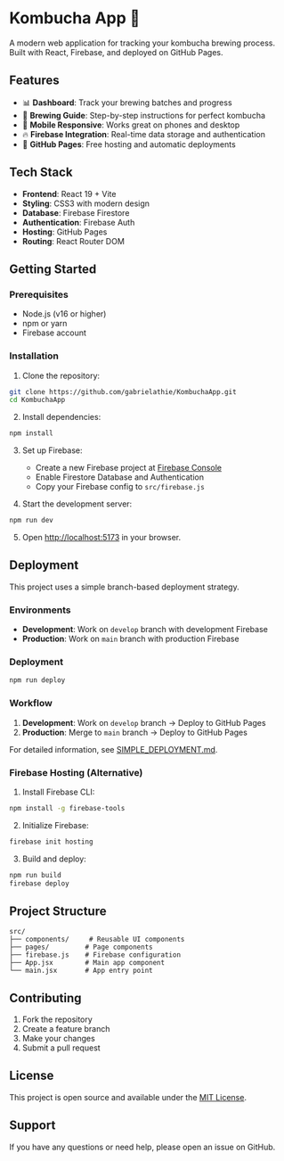 # Kombucha App 🍵

A modern web application for tracking your kombucha brewing process. Built with React, Firebase, and deployed on GitHub Pages.

## Features

- 📊 **Dashboard**: Track your brewing batches and progress
- 📝 **Brewing Guide**: Step-by-step instructions for perfect kombucha
- 📱 **Mobile Responsive**: Works great on phones and desktop
- 🔥 **Firebase Integration**: Real-time data storage and authentication
- 🚀 **GitHub Pages**: Free hosting and automatic deployments

## Tech Stack

- **Frontend**: React 19 + Vite
- **Styling**: CSS3 with modern design
- **Database**: Firebase Firestore
- **Authentication**: Firebase Auth
- **Hosting**: GitHub Pages
- **Routing**: React Router DOM

## Getting Started

### Prerequisites

- Node.js (v16 or higher)
- npm or yarn
- Firebase account

### Installation

1. Clone the repository:

```bash
git clone https://github.com/gabrielathie/KombuchaApp.git
cd KombuchaApp
```

2. Install dependencies:

```bash
npm install
```

3. Set up Firebase:

   - Create a new Firebase project at [Firebase Console](https://console.firebase.google.com/)
   - Enable Firestore Database and Authentication
   - Copy your Firebase config to `src/firebase.js`

4. Start the development server:

```bash
npm run dev
```

5. Open [http://localhost:5173](http://localhost:5173) in your browser.

## Deployment

This project uses a simple branch-based deployment strategy.

### Environments

- **Development**: Work on `develop` branch with development Firebase
- **Production**: Work on `main` branch with production Firebase

### Deployment

```bash
npm run deploy
```

### Workflow

1. **Development**: Work on `develop` branch → Deploy to GitHub Pages
2. **Production**: Merge to `main` branch → Deploy to GitHub Pages

For detailed information, see [SIMPLE_DEPLOYMENT.md](./SIMPLE_DEPLOYMENT.md).

### Firebase Hosting (Alternative)

1. Install Firebase CLI:

```bash
npm install -g firebase-tools
```

2. Initialize Firebase:

```bash
firebase init hosting
```

3. Build and deploy:

```bash
npm run build
firebase deploy
```

## Project Structure

```
src/
├── components/     # Reusable UI components
├── pages/         # Page components
├── firebase.js    # Firebase configuration
├── App.jsx        # Main app component
└── main.jsx       # App entry point
```

## Contributing

1. Fork the repository
2. Create a feature branch
3. Make your changes
4. Submit a pull request

## License

This project is open source and available under the [MIT License](LICENSE).

## Support

If you have any questions or need help, please open an issue on GitHub.
